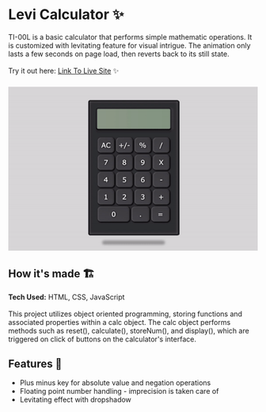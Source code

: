 # Levi Calculator ✨
TI-00L is a basic calculator that performs simple mathematic operations. It is customized with levitating feature for visual intrigue. The animation only lasts a few seconds on page load, then reverts back to its still state.
<br><br>Try it out here: [Link To Live Site](tdo95.github.io/levi-calc/) ✨
###
![floating calculator](https://github.com/tdo95/TI00L-calculator/blob/main/calc-demo.gif)
## How it's made  🏗
**Tech Used:** HTML, CSS, JavaScript <br><br>
This project utilizes object oriented programming, storing functions and associated properties within a calc object. The calc object performs methods such as reset(), calculate(), storeNum(), and display(), which are triggered on click of buttons on the calculator's interface.

## Features 📱
- Plus minus key for absolute value and negation operations
- Floating point number handling - imprecision is taken care of
- Levitating effect with dropshadow

